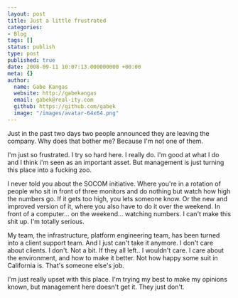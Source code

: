 ```yaml
---
layout: post
title: Just a little frustrated
categories:
- Blog
tags: []
status: publish
type: post
published: true
date: 2008-09-11 10:07:13.000000000 +00:00
meta: {}
author:
  name: Gabe Kangas
  website: http://gabekangas
  email: gabek@real-ity.com
  github: https://github.com/gabek
  image: "/images/avatar-64x64.png"
---
```

Just in the past two days two people announced they are leaving the company. Why does that bother me? Because I\'m not one of them.

I\'m just so frustrated. I try so hard here. I really do. I\'m good at what I do and I think i\'m seen as an important asset. But management is just turning this place into a fucking zoo.

I never told you about the SOCOM initiative. Where you\'re in a rotation of people who sit in front of three monitors and do nothing but watch how high the numbers go. If it gets too high, you lets someone know. Or the new and improved version of it, where you also have to do it over the weekend. In front of a computer\... on the weekend\... watching numbers. I can\'t make this shit up. I\'m totally serious.

My team, the infrastructure, platform engineering team, has been turned into a client support team. And I just can\'t take it anymore. I don\'t care about clients. I don\'t. Not a bit. If they all left.. I wouldn\'t care. I care about the environment, and how to make it better. Not how happy some suit in California is. That\'s someone else\'s job.

I\'m just really upset with this place. I\'m trying my best to make my opinions known, but management here doesn\'t get it. They just don\'t.
